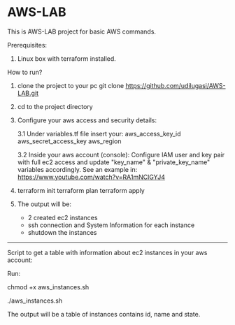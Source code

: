 # AWS-LAB

This is AWS-LAB project for basic AWS commands.

Prerequisites:
1. Linux box with terraform installed.

How to run?

1. clone the project to your pc
   git clone https://github.com/udilugasi/AWS-LAB.git
2. cd to the project directory
3. Configure your aws access and security details:

   3.1 Under variables.tf file insert your: 
       aws_access_key_id
       aws_secret_access_key
       aws_region
       
   3.2 Inside your aws account (console): 
   Configure IAM user and key pair with full ec2 access and update "key_name" & "private_key_name" variables accordingly.
   See an example in: https://www.youtube.com/watch?v=RA1mNClGYJ4
   
4. terraform init
   terraform plan
   terraform apply
   
5. The output will be:
   * 2 created ec2 instances
   * ssh connection and System Information for each instance
   * shutdown the instances
   
**************************************************************************************
   
Script to get a table with information about ec2 instances in your aws account:

Run:

chmod +x aws_instances.sh

./aws_instances.sh

The output will be a table of instances contains id, name and state.
   
